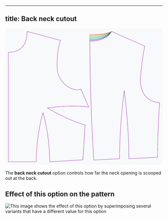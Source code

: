 ***

## title: Back neck cutout

![The effect of the back neck cutout option on the pattern](sample.png)

The **back neck cutout** option controls how far the neck opening is scooped out at the back.

## Effect of this option on the pattern

![This image shows the effect of this option by superimposing several variants that have a different value for this option](bella\_backneckcutout\_sample.svg "Effect of this option on the pattern")
